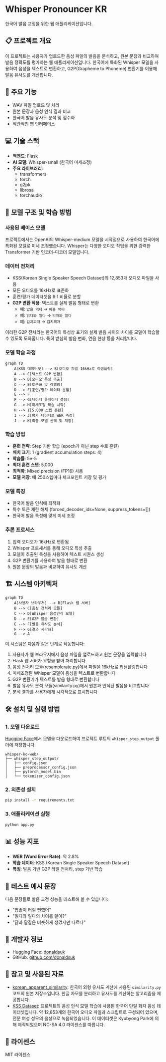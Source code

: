 # Whisper Pronouncer KR

한국어 발음 교정을 위한 웹 애플리케이션입니다.

## 📋 프로젝트 개요

이 프로젝트는 사용자가 업로드한 음성 파일의 발음을 분석하고, 원본 문장과 비교하여 발음 정확도를 평가하는 웹 애플리케이션입니다. 한국어에 특화된 Whisper 모델을 사용하여 음성을 텍스트로 변환하고, G2P(Grapheme to Phoneme) 변환기를 이용해 발음 유사도를 계산합니다.

## 🚀 주요 기능

- WAV 파일 업로드 및 처리
- 원본 문장과 음성 인식 결과 비교
- 한국어 발음 유사도 분석 및 점수화
- 직관적인 웹 인터페이스

## 💻 기술 스택

- **백엔드**: Flask
- **AI 모델**: Whisper-small (한국어 미세조정)
- **주요 라이브러리**:
  - transformers
  - torch
  - g2pk
  - librosa
  - torchaudio

## 🤖 모델 구조 및 학습 방법

### 사용된 베이스 모델
프로젝트에서는 OpenAI의 Whisper-medium 모델을 시작점으로 사용하여 한국어에 특화된 모델로 미세 조정했습니다. Whisper는 다양한 오디오 작업을 위한 강력한 Transformer 기반 인코더-디코더 모델입니다.

### 데이터 전처리
- KSS(Korean Single Speaker Speech Dataset)의 12,853개 오디오 파일을 사용
- 모든 오디오를 16kHz로 표준화
- 훈련/평가 데이터셋을 9:1 비율로 분할
- **G2P 변환 적용**: 텍스트를 실제 발음 형태로 변환
  - 예: `밥을 먹다` → `바블 먹따`
  - 예: `읽다와 일다` → `익따와 일다`
  - 예: `김치찌개` → `김치찌개`

이러한 G2P 전처리는 한국어의 특성상 표기와 실제 발음 사이의 차이를 모델이 학습할 수 있도록 도와줍니다. 특히 받침의 발음 변화, 연음 현상 등을 처리합니다.

### 모델 학습 과정

```mermaid
graph TD
    A[KSS 데이터셋] --> B[오디오 파일 16kHz로 리샘플링]
    A --> C[텍스트 G2P 변환]
    B --> D[오디오 특성 추출]
    C --> E[토큰화 및 라벨링]
    D --> F[훈련/평가 데이터 분할]
    E --> F
    F --> G[데이터 콜레이터 설정]
    G --> H[미세조정 학습 시작]
    H --> I[5,000 스텝 훈련]
    I --> J[평가 데이터로 WER 측정]
    J --> K[최종 모델 선택 및 저장]
```

### 학습 방법
- **훈련 전략**: Step 기반 학습 (epoch가 아닌 step 수로 훈련)
- **배치 크기**: 1 (gradient accumulation steps: 4)
- **학습률**: 5e-5
- **최대 훈련 스텝**: 5,000
- **최적화**: Mixed precision (FP16) 사용
- **모델 저장**: 매 250스텝마다 체크포인트 저장 및 평가

### 모델 특징
- 한국어 발음 인식에 최적화
- 특수 토큰 제한 해제 (forced_decoder_ids=None, suppress_tokens=[])
- 한국어 발음 특성에 맞게 미세 조정

### 추론 프로세스
1. 입력 오디오가 16kHz로 변환됨
2. Whisper 프로세서를 통해 오디오 특성 추출
3. 모델이 추출된 특성을 사용하여 텍스트 시퀀스 생성
4. G2P 변환기를 사용하여 발음 형태로 변환
5. 원본 문장의 발음과 비교하여 유사도 계산

## 🏗️ 시스템 아키텍처

```mermaid
graph TD
    A[사용자 브라우저] --> B[Flask 웹 서버]
    B --> C[음성 전처리 모듈]
    C --> D[Whisper 음성인식 모델]
    D --> E[G2P 발음 변환]
    E --> F[발음 유사도 분석]
    F --> G[결과 시각화]
    G --> A
```

이 시스템은 다음과 같은 단계로 작동합니다:

1. 사용자가 웹 브라우저에서 음성 파일을 업로드하고 원본 문장을 입력합니다
2. Flask 웹 서버가 요청을 받아 처리합니다
3. 음성 전처리 모듈(resamplerate.py)에서 파일을 16kHz로 리샘플링합니다
4. 미세조정된 Whisper 모델이 음성을 텍스트로 변환합니다
5. G2P 변환기가 텍스트를 발음 형태로 변환합니다
6. 발음 유사도 분석 모듈(similarity.py)에서 원본과 인식된 발음을 비교합니다
7. 분석 결과를 사용자에게 시각적으로 표시합니다

## 🛠️ 설치 및 실행 방법

### 1. 모델 다운로드

[Hugging Face](https://huggingface.co/donaldsuk/whisper-ko)에서 모델을 다운로드하여 프로젝트 루트의 `whisper_step_output` 폴더에 저장합니다.

```
whisper-ko-web/
├── whisper_step_output/
│   ├── config.json
│   ├── preprocessor_config.json
│   ├── pytorch_model.bin
│   └── tokenizer_config.json
```

### 2. 의존성 설치

```bash
pip install -r requirements.txt
```

### 3. 애플리케이션 실행

```bash
python app.py
```

## 📊 성능 지표

- **WER (Word Error Rate)**: 약 2.8%
- **학습 데이터**: KSS (Korean Single Speaker Speech Dataset)
- **특징**: 발음 기반 G2P 라벨 전처리, step 기반 학습

## 🧪 테스트 예시 문장

다음 문장들로 발음 교정 성능을 테스트해 볼 수 있습니다:

- "밥솥이 터질 뻔했어"
- "읽다와 일다의 차이를 알아?"
- "닭과 달걀은 비슷하게 생겼지만 다르다"

## 👤 개발자 정보

- Hugging Face: [donaldsuk](https://huggingface.co/donaldsuk)
- GitHub: [github.com/donaldsuk](https://github.com/donaldsuk)

## 🔗 참고 및 사용된 자료

- [korean_apparent_similarity](https://github.com/goonbamm/korean_apparent_similarity): 한국어 외형 유사도 계산에 사용된 `similarity.py` 코드의 원본 저장소입니다. 한글 자모를 분리하고 유사도를 계산하는 알고리즘을 제공합니다.
- [KSS Dataset](https://huggingface.co/datasets/Bingsu/KSS_Dataset): 프로젝트의 음성 인식 모델 학습에 사용된 한국어 단일 화자 음성 데이터셋입니다. 약 12,853개의 한국어 오디오 파일과 스크립트로 구성되어 있으며, 전문 여성 성우의 음성으로 녹음되었습니다. 이 데이터셋은 Kyubyong Park에 의해 제작되었으며 NC-SA 4.0 라이센스를 따릅니다.

## 📝 라이센스

MIT 라이센스
